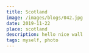 ```yaml
---
title: Scotland
image: /images/blogs/042.jpg
date: 2019-11-22
place: scotland
description: hello nice wall
tags: myself, photo
---
```


